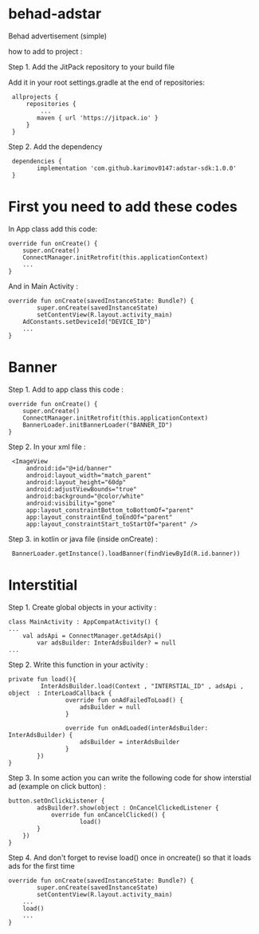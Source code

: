 # behad-adstar

Behad advertisement (simple)

 how to add to project : 
 
 Step 1. Add the JitPack repository to your build file

 Add it in your root settings.gradle at the end of repositories:

	 allprojects {
		 repositories {
		 	 ...
		  	maven { url 'https://jitpack.io' }
		 }
	 }
  
   Step 2. Add the dependency

	 dependencies {
	        implementation 'com.github.karimov0147:adstar-sdk:1.0.0'
	 }
	 
	 
# First you need to add these codes
	 
In App class add this code: 

	override fun onCreate() {
		super.onCreate()
		ConnectManager.initRetrofit(this.applicationContext)
		...
	}
	 
 And in Main Activity : 
 
  	override fun onCreate(savedInstanceState: Bundle?) {
        	super.onCreate(savedInstanceState)
        	setContentView(R.layout.activity_main)
 	 	AdConstants.setDeviceId("DEVICE_ID")
		...
	}
	 
# Banner

Step 1. Add to app class this code : 

	override fun onCreate() {
		super.onCreate()
		ConnectManager.initRetrofit(this.applicationContext)
		BannerLoader.initBannerLoader("BANNER_ID")
	}
	
Step 2. In your xml file  : 

 	 <ImageView
         android:id="@+id/banner"
         android:layout_width="match_parent"
         android:layout_height="60dp"
         android:adjustViewBounds="true"
         android:background="@color/white"
         android:visibility="gone"
         app:layout_constraintBottom_toBottomOf="parent"
         app:layout_constraintEnd_toEndOf="parent"
         app:layout_constraintStart_toStartOf="parent" />
	 
Step 3. in kotlin or java file (inside onCreate) : 

	 BannerLoader.getInstance().loadBanner(findViewById(R.id.banner))
	 
# Interstitial

Step 1. Create global objects in your activity : 

	
	class MainActivity : AppCompatActivity() {
	...
   		val adsApi = ConnectManager.getAdsApi()
    		var adsBuilder: InterAdsBuilder? = null
	...
	
Step 2. Write this function in your activity : 

	private fun load(){
       		 InterAdsBuilder.load(Context , "INTERSTIAL_ID" , adsApi , object  : InterLoadCallback {
            		override fun onAdFailedToLoad() {
                		adsBuilder = null
            		}

            		override fun onAdLoaded(interAdsBuilder: InterAdsBuilder) {
               		 	adsBuilder = interAdsBuilder
            		}
        	})
    }
	
Step 3. In some action you can write the following code	for show interstial ad (example on click button) : 

	button.setOnClickListener {
            adsBuilder?.show(object : OnCancelClickedListener {
          		override fun onCancelClicked() {
                   		load()
			}
		})
	}
		
Step 4. And don't forget to revise load() once in oncreate() so that it loads ads for the first time 

	override fun onCreate(savedInstanceState: Bundle?) {
        	super.onCreate(savedInstanceState)
        	setContentView(R.layout.activity_main)
		...
		load()
		...
	}
	 
	 

